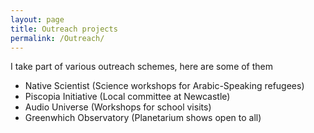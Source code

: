 ```yaml
---
layout: page
title: Outreach projects 
permalink: /Outreach/
---
```

I take part of various outreach schemes, here are some of them

- Native Scientist (Science workshops for Arabic-Speaking refugees)
- Piscopia Initiative (Local committee at Newcastle)
- Audio Universe (Workshops for school visits)
- Greenwhich Observatory (Planetarium shows open to all)
